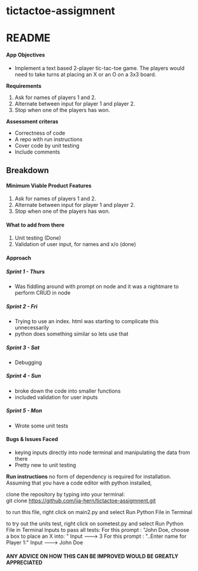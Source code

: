 # tictactoe-assigmnent

# README

#### App Objectives

- Implement a text based 2-player tic-tac-toe game. The players would need to take turns at placing an X or an O on a 3x3 board.

**Requirements**

1. Ask for names of players 1 and 2.
2. Alternate between input for player 1 and player 2.
3. Stop when one of the players has won.

**Assessment criteras**

- Correctness of code
- A repo with run instructions
- Cover code by unit testing
- Include comments

## Breakdown

#### Minimum Viable Product Features

1. Ask for names of players 1 and 2.
2. Alternate between input for player 1 and player 2.
3. Stop when one of the players has won.

#### What to add from there

1. Unit testing (Done)
2. Validation of user input, for names and x/o (done)

#### Approach

##### Sprint 1 - Thurs

- Was fiddling around with prompt on node and it was a nightmare to perform CRUD in node

##### Sprint 2 - Fri

- Trying to use an index. html was starting to complicate this unnecessarily
- python does something similar so lets use that

##### Sprint 3 - Sat

- Debugging

##### Sprint 4 - Sun

- broke down the code into smaller functions
- included validation for user inputs

##### Sprint 5 - Mon

- Wrote some unit tests

#### Bugs & Issues Faced

- keying inputs directly into node terminal and manipulating the data from there
- Pretty new to unit testing

**Run instructions**
no form of dependency is required for installation.
Assuming that you have a code editor with python installed,

clone the repository by typing into your terminal: <br>
git clone https://github.com/jia-hern/tictactoe-assigmnent.git

to run this file, right click on main2.py and select Run Python File in Terminal

to try out the units test, right click on sometest.py and select Run Python File in Terminal
Inputs to pass all tests:
For this prompt : "John Doe, choose a box to place an X into: " Input ---> 3
For this prompt : "..Enter name for Player 1:" Input ---> John Doe

#### ANY ADVICE ON HOW THIS CAN BE IMPROVED WOULD BE GREATLY APPRECIATED
